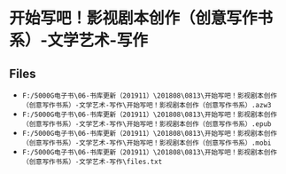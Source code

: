 # 开始写吧！影视剧本创作（创意写作书系）-文学艺术-写作

## Files

- `F:/5000G电子书\06-书库更新（201911）\201808\0813\开始写吧！影视剧本创作（创意写作书系）-文学艺术-写作\开始写吧！影视剧本创作（创意写作书系）.azw3`
- `F:/5000G电子书\06-书库更新（201911）\201808\0813\开始写吧！影视剧本创作（创意写作书系）-文学艺术-写作\开始写吧！影视剧本创作（创意写作书系）.epub`
- `F:/5000G电子书\06-书库更新（201911）\201808\0813\开始写吧！影视剧本创作（创意写作书系）-文学艺术-写作\开始写吧！影视剧本创作（创意写作书系）.mobi`
- `F:/5000G电子书\06-书库更新（201911）\201808\0813\开始写吧！影视剧本创作（创意写作书系）-文学艺术-写作\files.txt`
